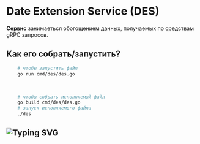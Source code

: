 # Date Extension Service (DES) 

**Сервис** занимаеться обогощением данных, получаемых по средствам <br> gRPC запросов.

## Как его собрать/запустить?  
```bash
    # чтобы запустить файл
    go run cmd/des/des.go
```
<br>

```bash 
    # чтобы собрать исполняемый файл
    go build cmd/des/des.go
    # запуск исполняемого файла
    ./des
```

## ![Typing SVG](https://readme-typing-svg.herokuapp.com?font=Fira+Code&pause=1000&color=62F733&center=true&random=false&width=500&height=100&lines=Пройдемся+по+пакетам?)
